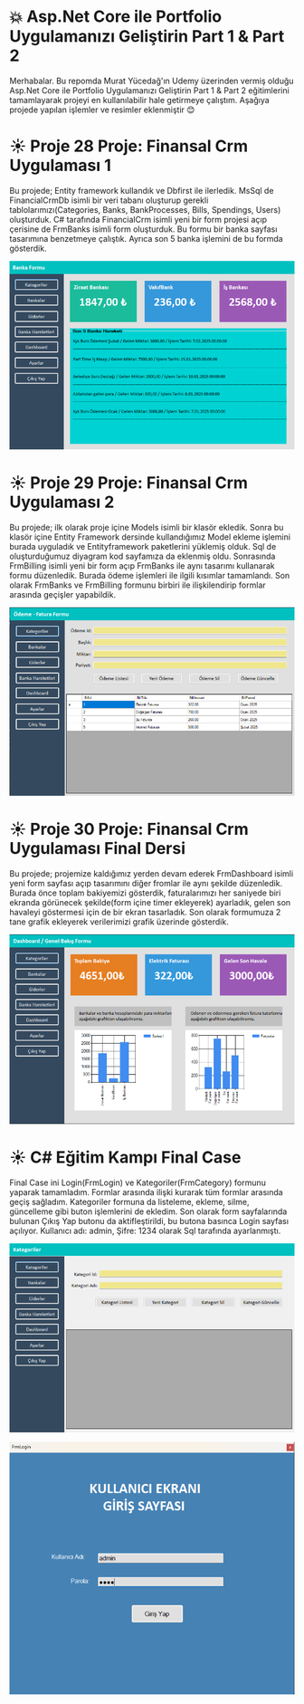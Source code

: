 # :boom: Asp.Net Core ile Portfolio Uygulamanızı Geliştirin Part 1 & Part 2

Merhabalar. Bu repomda Murat Yücedağ'ın Udemy üzerinden vermiş olduğu Asp.Net Core ile Portfolio Uygulamanızı Geliştirin Part 1 & Part 2 eğitimlerini tamamlayarak projeyi en kullanılabilir hale getirmeye çalıştım. Aşağıya projede yapılan işlemler ve resimler eklenmiştir :blush: 


# :sunny: Proje 28  Proje: Finansal Crm Uygulaması 1
Bu projede; Entity framework kullandık ve Dbfirst ile ilerledik. MsSql de FinancialCrmDb isimli bir veri tabanı oluşturup gerekli tablolarımızı(Categories, Banks, BankProcesses, Bills, Spendings, Users) oluşturduk. C# tarafında FinancialCrm isimli yeni bir form projesi açıp çerisine de FrmBanks isimli form oluşturduk. Bu formu bir banka sayfası tasarımına benzetmeye çalıştık. Ayrıca son 5 banka işlemini de bu formda gösterdik.

![FrmBanks](https://github.com/DemirbasAlperen/CSharpEgitimKampiFinancialCrm/blob/master/FrmBanks.png)

# :sunny: Proje 29  Proje: Finansal Crm Uygulaması 2
Bu projede; ilk olarak proje içine Models isimli bir klasör ekledik. Sonra bu klasör içine Entity Framework dersinde kullandığımız Model ekleme işlemini burada uyguladık ve Entityframework paketlerini yüklemiş olduk. Sql de oluşturduğumuz diyagram kod sayfamıza da eklenmiş oldu. Sonrasında FrmBilling isimli yeni bir form açıp FrmBanks ile aynı tasarımı kullanarak formu düzenledik. Burada ödeme işlemleri ile ilgili kısımlar tamamlandı. Son olarak FrmBanks ve FrmBilling formunu birbiri ile ilişkilendirip formlar arasında geçişler yapabildik.

![FrmBilling](https://github.com/DemirbasAlperen/CSharpEgitimKampiFinancialCrm/blob/master/FrmBilling.png)

# :sunny: Proje 30  Proje: Finansal Crm Uygulaması Final Dersi
Bu projede; projemize kaldığımız yerden devam ederek FrmDashboard isimli yeni form sayfası açıp tasarımını diğer fromlar ile aynı şekilde düzenledik. Burada önce toplam bakiyemizi gösterdik, faturalarımızı her saniyede biri ekranda görünecek şekilde(form içine timer ekleyerek) ayarladık, gelen son havaleyi göstermesi için de bir ekran tasarladık. Son olarak formumuza 2 tane grafik ekleyerek verilerimizi grafik üzerinde gösterdik.  

![FrmDashboard](https://github.com/DemirbasAlperen/CSharpEgitimKampiFinancialCrm/blob/master/FrmDashboard.png)

# :sunny: C# Eğitim Kampı Final Case
Final Case ini Login(FrmLogin) ve Kategoriler(FrmCategory) formunu yaparak tamamladım. Formlar arasında ilişki kurarak tüm formlar arasında geçiş sağladım. Kategoriler formuna da listeleme, ekleme, silme, güncelleme gibi buton işlemlerini de ekledim. Son olarak form sayfalarında bulunan Çıkış Yap butonu da aktifleştirildi, bu butona basınca Login sayfası açılıyor. Kullanıcı adı: admin, Şifre: 1234 olarak Sql tarafında ayarlanmıştı. 

![FrmCategory](https://github.com/DemirbasAlperen/CSharpEgitimKampiFinancialCrm/blob/master/FrmCategory.png)

![FrmLogin](https://github.com/DemirbasAlperen/CSharpEgitimKampiFinancialCrm/blob/master/FrmLogin.png)

